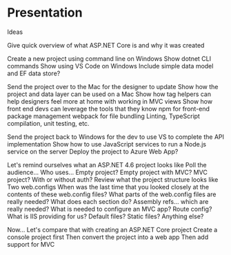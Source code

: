
# Presentation

Ideas

Give quick overview of what ASP.NET Core is and why it was created

Create a new project using command line on Windows
  Show dotnet CLI commands
  Show using VS Code on Windows
  Include simple data model and EF data store?

Send the project over to the Mac for the designer to update
  Show how the project and data layer can be used on a Mac
  Show how tag helpers can help designers feel more at home with working in MVC views
  Show how front end devs can leverage the tools that they know
    npm for front-end package management
    webpack for file bundling
      Linting, TypeScript compilation, unit testing, etc.

Send the project back to Windows for the dev to use VS to complete the API implementation
  Show how to use JavaScript services to run a Node.js service on the server
  Deploy the project to Azure Web App?

Let's remind ourselves what an ASP.NET 4.6 project looks like
  Poll the audience...
    Who uses...
      Empty project?
      Empty project with MVC?
      MVC project?
      With or without auth?
  Review what the project structure looks like
    Two web.configs
      When was the last time that you looked closely at the contents of these web.config files?
      What parts of the web.config files are really needed?
      What does each section do?
    Assembly refs... which are really needed?
    What is needed to configure an MVC app?
      Route config?
  What is IIS providing for us?
    Default files?
    Static files?
    Anything else?

Now...
  Let's compare that with creating an ASP.NET Core project
  Create a console project first
  Then convert the project into a web app
  Then add support for MVC










